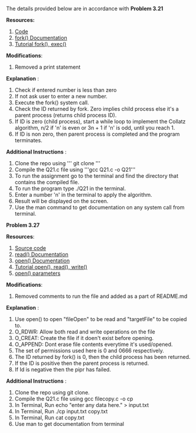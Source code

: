 The details provided below are in accordance with 
**Problem 3.21**

**Resources:**
1. [Code](https://github.com/SeanStaz/theCollatzConjecture.c)
2. [fork() Documentation](https://man7.org/linux/man-pages/man2/fork.2.html) 
3. [Tutorial fork(), exec()](https://www.youtube.com/watch?v=IFEFVXvjiHY)


**Modifications**:
1. Removed a print statement

 **Explanation** :
 1. Check if entered number is less than zero
 2. If not ask user to enter a new number.
 3. Execute the fork() system call. 
 4. Check the ID returned by fork. Zero implies child process else it's a parent process (returns child process ID).
 5. If ID is zero (child process), start a while loop to implement the Collatz algorithm, n/2 if 'n' is even or 3n + 1 if 'n' is odd, until you reach 1.
 6. If ID is non zero, then parent process is completed and the program terminates.

 **Additional Instructions** :
1. Clone the repo using 
    '''
    git clone
    '''
2. Compile the Q21.c file using 
    '''gcc Q21.c -o Q21'''
3. To run the assignment go to the terminal and find the directory that contains the compiled file. 
4. To run the program type ./Q21 in the terminal.
5. Enter a number 'n' in the terminal to apply the algorithm.
6. Result will be displayed on the screen.
6. Use the man command to get documentation on any system call from terminal.

**Problem 3.27**

**Resources**: 
1. [Source code](https://github.com/manojkmeena/OS-Project) 
2. [read() Documentation](https://man7.org/linux/man-pages/man2/read.2.html)
3. [open() Documentation](https://man7.org/linux/man-pages/man2/open.2.html)
4. [Tutorial open(), read(), write()](https://www.youtube.com/watch?v=dP3N8g7h8gY)
5. [open() parameters](https://stackoverflow.com/questions/2245193/why-does-open-create-my-file-with-the-wrong-permissions )

**Modifications**:
1. Removed comments to run the file and added as a part of README.md

**Explanation** :
1. Use open() to open "fileOpen" to be read and "targetFile" to be copied to.
2. O_RDWR: Allow both read and write operations on the file
3. O_CREAT: Create the file if it doen't exist before opening.
4. O_APPEND: Dont erase file contents everytime it's used/opened.
5. The set of permissions used here is 0 and 0666 respectively.
6. The ID returned by fork() is 0, then the child process has been returned.
7. If the ID is positive then the parent process is returned.
8. If Id is negative then the pipr has failed.

**Additional Instructions** :
1. Clone the repo using git clone.
2. Compile the Q21.c file using gcc filecopy.c -o cp
3. In Terminal, Run echo "enter any data here." > input.txt
3. In Terminal, Run ./cp input.txt copy.txt
4. In Terminal, Run cat copy.txt
5. Use man to get documentation from terminal